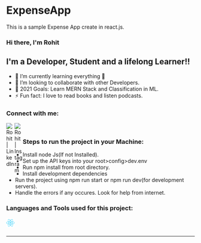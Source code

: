 # ExpenseApp
This is a sample Expense App create in react.js.

### Hi there, I'm Rohit

## I'm a Developer, Student and a lifelong Learner!!

- 🌱 I’m currently learning everything 🤣
- 👯 I’m looking to collaborate with other Developers.
- 🥅 2021 Goals: Learn MERN Stack and Classification in ML.
- ⚡ Fun fact: I love to read books and listen podcasts.

### Connect with me:

[<img align="left" alt="Rohit | LinkedIn" width="22px" src="https://cdn.jsdelivr.net/npm/simple-icons@v3/icons/linkedin.svg" />][linkedin]
[<img align="left" alt="Rohit | Instagram" width="22px" src="https://cdn.jsdelivr.net/npm/simple-icons@v3/icons/instagram.svg" />][instagram]

<br />

### Steps to run the project in your Machine:

- Install node Js(If not Installed).
- Set up the API keys into your root>config>dev.env
- Run npm install from root directory.
- Install development dependencies 
- Run the project using npm run start or npm run dev(for development servers).
- Handle the errors if any occures. Look for help from internet.

### Languages and Tools used for this project:

[<img align="left" alt="ReactJs" width="22px" src="./react-2.svg" />][reactjs]


<br />

<br />

---

[instagram]: https://www.instagram.com/l.m.rohit.das
[linkedin]: https://www.linkedin.com/in/rohit-kumar-d-89ba021b3
[weatherstack]: https://weatherstack.com
[mapbox]: https://www.mapbox.com
[nodejs]: https://nodejs.org/en
[expressjs]: https://expressjs.com
[reactjs]: https://reactjs.org

